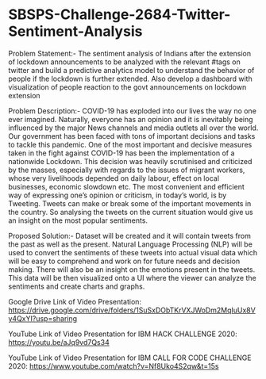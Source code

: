 # SBSPS-Challenge-2684-Twitter-Sentiment-Analysis

Problem Statement:-
The sentiment analysis of Indians after the extension of lockdown announcements to be analyzed with the relevant #tags on twitter and build a predictive analytics model to understand the behavior of people if the lockdown is further extended.
Also develop a dashboard with visualization of people reaction to the govt announcements on lockdown extension 

Problem Description:-
COVID-19 has exploded into our lives the way no one ever imagined. Naturally, everyone has an opinion and it is inevitably being influenced by the major News channels and media outlets all over the world. Our government has been faced with tons of important decisions and tasks to tackle this pandemic. One of the most important and decisive measures taken in the fight against COVID-19 has been the implementation of a  nationwide Lockdown. This decision was heavily scrutinised and criticized by the masses, especially with regards to the issues of migrant workers, whose very livelihoods depended on daily labour, effect on local businesses, economic slowdown etc. The most convenient and efficient way of expressing one’s opinion or criticism, in today’s world, is by Tweeting. Tweets can make or break some of the important movements in the country. So analysing the tweets on the current situation would give us an insight on the most popular sentiments.

Proposed Solution:-
Dataset will be created and it will contain tweets from the past as well as the present.
Natural Language Processing (NLP) will be used to convert the sentiments of these tweets into actual visual data which will be easy to comprehend and work on for future needs and decision making.
There will also be an insight on the emotions present in the tweets.
This data will be then visualized onto a UI where the viewer can analyze the sentiments and create charts and graphs.

Google Drive Link of Video Presentation:
https://drive.google.com/drive/folders/1SuSxDObTKrVXJWoDm2MqIuUx8Vy4QxYI?usp=sharing

YouTube Link of Video Presentation for IBM HACK CHALLENGE 2020:
https://youtu.be/aJq9vd7Qs34

YouTube Link of Video Presentation for IBM CALL FOR CODE CHALLENGE 2020:
https://www.youtube.com/watch?v=Nf8Uko4S2qw&t=15s

